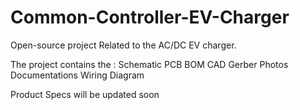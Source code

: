# Common-Controller-EV-Charger
Open-source project Related to the AC/DC EV charger. 

The project contains the :
Schematic
PCB
BOM
CAD
Gerber
Photos
Documentations
Wiring Diagram

Product Specs will be updated soon
